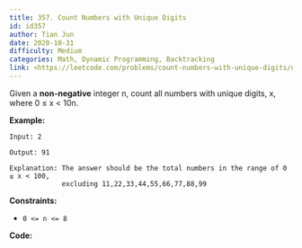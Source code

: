 ```yaml
---
title: 357. Count Numbers with Unique Digits
id: id357
author: Tian Jun
date: 2020-10-31
difficulty: Medium
categories: Math, Dynamic Programming, Backtracking
link: <https://leetcode.com/problems/count-numbers-with-unique-digits/description/>
---
```


Given a **non-negative** integer n, count all numbers with unique digits, x,
where 0 ≤ x < 10n.

**Example:**
            
	Input: 2    
	Output: 91     
	Explanation: The answer should be the total numbers in the range of 0 ≤ x < 100,                  excluding 11,22,33,44,55,66,77,88,99    



**Constraints:**

  * `0 <= n <= 8`


**Code:**

